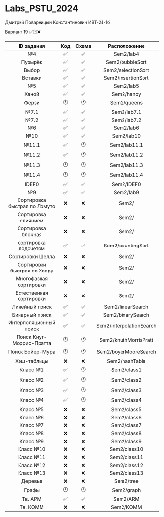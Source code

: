 # Labs_PSTU_2024

Дмитрий Поварницын Константинович ИВТ-24-1б

Вариант 19 ✅🕐❌

| ID задания | Код | Схема | Расположение |                                                 
| :----: | :----: | :----: | :----: |
| №4 | ✅ | ✅ | Sem2/lab4 |
| Пузырёк | ✅ | ✅ | Sem2/bubbleSort |
| Выбор | ✅ | ✅ | Sem2/selectionSort |
| Вставки | ✅ | ✅ | Sem2/insertionSort |
| №5 | ✅ | ✅ | Sem2/lab5 |
| Ханой | ✅ | ✅ | Sem2/hanoy |
| Ферзи | 🕐 | 🕐 | Sem2/queens |
| №7.1 | ✅ | ✅ | Sem2/lab7.1 |
| №7.2 | ✅ | ✅ | Sem2/lab7.2 |
| №6 | ✅ | ✅ | Sem2/lab6 |
| №10 | ✅ | ✅ | Sem2/lab10 |
| №11.1 | ✅ | 🕐 | Sem2/lab11.1 |
| №11.2 | ✅ | 🕐 | Sem2/lab11.2 |
| №11.3 | 🕐 | 🕐 | Sem2/lab11.3 |
| №11.4 | 🕐 | 🕐 | Sem2/lab11.4 |
| IDEF0 | ✅ | ✅ | Sem2/IDEF0 |
| №9 | ✅ | ✅ | Sem2/lab9 |
| Сортировка быстрая по Ломуто | ❌ | ❌ | Sem2/ |
| Сортировка слиянием | ❌ | ❌ | Sem2/ |
| Сортировка блочная | ❌ | ❌ | Sem2/ |
| сортировка подсчетом | ✅ | ✅ | Sem2/countingSort |
| Сортировки Шелла | ❌ | ❌ | Sem2/ |
| Сортировки быстрая по Хоару | ❌ | ❌ | Sem2/ |
| Многофазная сортировки | ❌ | ❌ | Sem2/ |
| Естественная сортировки | ❌ | ❌ | Sem2/ |
| Линейный поиск | ✅ | ✅ | Sem2/linearSearch |
| Бинарный поиск | ✅ | ✅ | Sem2/binarySearch |
| Интерполяционный поиск | ✅ | ✅ | Sem2/interpolationSearch |
| Поиск Кнут-Моррис-Пратта | 🕐 | 🕐 | Sem2/knuthMorrisPratt |
| Поиск Бойер-Мура | 🕐 | 🕐 | Sem2/boyerMooreSearch |
| Хэш-таблицы | ❌ | ❌ | Sem2/hashTable |
| Класс №1 | ✅ | 🕐 | Sem2/class1 |
| Класс №2 | ✅ | 🕐 | Sem2/class2 |
| Класс №3 | ✅ | 🕐 | Sem2/class3 |
| Класс №4 | ✅ | 🕐 | Sem2/class4 |
| Класс №5 | ❌ | ❌ | Sem2/class5 |
| Класс №6 | ❌ | ❌ | Sem2/class6 |
| Класс №7 | ❌ | ❌ | Sem2/class7 |
| Класс №8 | ❌ | ❌ | Sem2/class8 |
| Класс №9 | ❌ | ❌ | Sem2/class9 |
| Класс №10 | ❌ | ❌ | Sem2/class10 |
| Класс №11 | ❌ | ❌ | Sem2/class11 |
| Класс №12 | ❌ | ❌ | Sem2/class12 |
| Класс №13 | ❌ | ❌ | Sem2/class13 |
| Деревья | ❌ | ❌ | Sem2/tree |
| Графы | 🕐 | 🕐 | Sem2/graph |
| Тв. АРМ | ✅ | ✅ | Sem2/ARM |
| Тв. КОММ| ❌ | ❌ | Sem2/KOMM |


